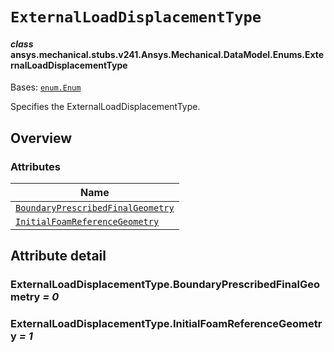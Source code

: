 <!-- vale off -->

<a id="externalloaddisplacementtype"></a>

# `ExternalLoadDisplacementType`

<a id="ansys.mechanical.stubs.v241.Ansys.Mechanical.DataModel.Enums.ExternalLoadDisplacementType"></a>

#### *class* ansys.mechanical.stubs.v241.Ansys.Mechanical.DataModel.Enums.ExternalLoadDisplacementType

Bases: [`enum.Enum`](https://docs.python.org/3/library/enum.html#enum.Enum)

Specifies the ExternalLoadDisplacementType.

<!-- !! processed by numpydoc !! -->

<a id="overview"></a>

## Overview

### Attributes

| Name |
| ------------------------------------------------------------------------------------------------------ |
| [`BoundaryPrescribedFinalGeometry`](#ExternalLoadDisplacementType.BoundaryPrescribedFinalGeometry) |
| [`InitialFoamReferenceGeometry`](#ExternalLoadDisplacementType.InitialFoamReferenceGeometry) |

<a id="attribute-detail"></a>

## Attribute detail

<a id="ExternalLoadDisplacementType.BoundaryPrescribedFinalGeometry"></a>

### ExternalLoadDisplacementType.BoundaryPrescribedFinalGeometry *= 0*

<a id="ExternalLoadDisplacementType.InitialFoamReferenceGeometry"></a>

### ExternalLoadDisplacementType.InitialFoamReferenceGeometry *= 1*

<!-- vale on -->
